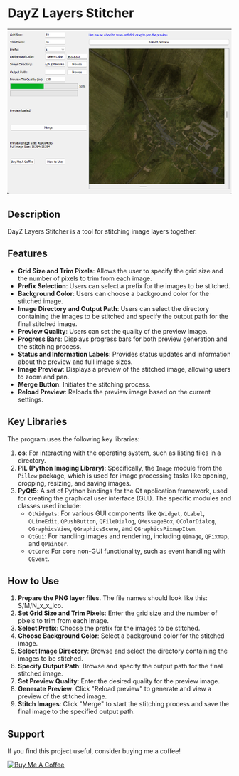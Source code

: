 # DayZ Layers Stitcher

![preview](https://raw.githubusercontent.com/MrKamil404/DayZ-Layers-Stitcher/refs/heads/master/images/DayZ%20Layers%20Stitcher%201.0.1.png?token=GHSAT0AAAAAAC2KGDBPKBKU5EMPOZEIUZKOZ3UKP4Q)

## Description
DayZ Layers Stitcher is a tool for stitching image layers together.

## Features

- **Grid Size and Trim Pixels**: Allows the user to specify the grid size and the number of pixels to trim from each image.
- **Prefix Selection**: Users can select a prefix for the images to be stitched.
- **Background Color**: Users can choose a background color for the stitched image.
- **Image Directory and Output Path**: Users can select the directory containing the images to be stitched and specify the output path for the final stitched image.
- **Preview Quality**: Users can set the quality of the preview image.
- **Progress Bars**: Displays progress bars for both preview generation and the stitching process.
- **Status and Information Labels**: Provides status updates and information about the preview and full image sizes.
- **Image Preview**: Displays a preview of the stitched image, allowing users to zoom and pan.
- **Merge Button**: Initiates the stitching process.
- **Reload Preview**: Reloads the preview image based on the current settings.

## Key Libraries

The program uses the following key libraries:

1. **os**: For interacting with the operating system, such as listing files in a directory.
2. **PIL (Python Imaging Library)**: Specifically, the `Image` module from the `Pillow` package, which is used for image processing tasks like opening, cropping, resizing, and saving images.
3. **PyQt5**: A set of Python bindings for the Qt application framework, used for creating the graphical user interface (GUI). The specific modules and classes used include:
   - `QtWidgets`: For various GUI components like `QWidget`, `QLabel`, `QLineEdit`, `QPushButton`, `QFileDialog`, `QMessageBox`, `QColorDialog`, `QGraphicsView`, `QGraphicsScene`, and `QGraphicsPixmapItem`.
   - `QtGui`: For handling images and rendering, including `QImage`, `QPixmap`, and `QPainter`.
   - `QtCore`: For core non-GUI functionality, such as event handling with `QEvent`.

## How to Use

1. **Prepare the PNG layer files**. The file names should look like this: S/M/N_x_x_lco.
2. **Set Grid Size and Trim Pixels**: Enter the grid size and the number of pixels to trim from each image.
3. **Select Prefix**: Choose the prefix for the images to be stitched.
4. **Choose Background Color**: Select a background color for the stitched image.
5. **Select Image Directory**: Browse and select the directory containing the images to be stitched.
6. **Specify Output Path**: Browse and specify the output path for the final stitched image.
7. **Set Preview Quality**: Enter the desired quality for the preview image.
8. **Generate Preview**: Click "Reload preview" to generate and view a preview of the stitched image.
9. **Stitch Images**: Click "Merge" to start the stitching process and save the final image to the specified output path.

## Support

If you find this project useful, consider buying me a coffee!

[![Buy Me A Coffee](https://img.shields.io/badge/Buy%20Me%20A%20Coffee-FFDD00?style=for-the-badge&logo=buy-me-a-coffee&logoColor=black)](https://buymeacoffee.com/mrkamil404)


